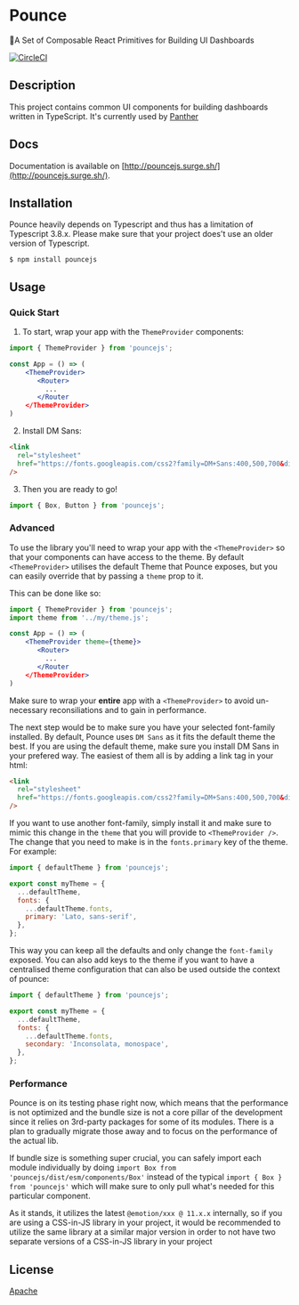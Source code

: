 # Pounce

🐯A Set of Composable React Primitives for Building UI Dashboards

[![CircleCI](https://circleci.com/gh/panther-labs/pounce/tree/master.svg?style=svg)](https://circleci.com/gh/panther-labs/pounce/tree/master)

## Description

This project contains common UI components for building dashboards written in TypeScript. It's currently used by [Panther](https://github.com/panther-labs/panther)

## Docs

Documentation is available on [http://pouncejs.surge.sh/](http://pouncejs.surge.sh/).

## Installation

Pounce heavily depends on Typescript and thus has a limitation of Typescript 3.8.x. Please make
sure that your project does't use an older version of Typescript.

```text
$ npm install pouncejs
```

## Usage

### Quick Start

1. To start, wrap your app with the `ThemeProvider` components:

```jsx
import { ThemeProvider } from 'pouncejs';

const App = () => (
    <ThemeProvider>
       <Router>
         ...
       </Router
    </ThemeProvider>
)
```

2. Install DM Sans:

```html
<link
  rel="stylesheet"
  href="https://fonts.googleapis.com/css2?family=DM+Sans:400,500,700&display=swap"
/>
```

3.  Then you are ready to go!

```js
import { Box, Button } from 'pouncejs';
```

### Advanced

To use the library you'll need to wrap your app with the `<ThemeProvider>` so that your
components can have access to the theme. By default `<ThemeProvider>` utilises the default Theme
that Pounce exposes, but you can easily override that by passing a `theme` prop to it.

This can be done like so:

```jsx
import { ThemeProvider } from 'pouncejs';
import theme from '../my/theme.js';

const App = () => (
    <ThemeProvider theme={theme}>
       <Router>
         ...
       </Router
    </ThemeProvider>
)
```

Make sure to wrap your **entire** app with a `<ThemeProvider>` to avoid un-necessary reconsiliations
and to gain in performance.

The next step would be to make sure you have your selected font-family installed. By default,
Pounce uses `DM Sans` as it fits the default theme the best. If you are using the default theme,
make sure you install DM Sans in your prefered way. The easiest of them all is by adding
a link tag in your html:

```html
<link
  rel="stylesheet"
  href="https://fonts.googleapis.com/css2?family=DM+Sans:400,500,700&display=swap"
/>
```

If you want to use another font-family, simply install it and make sure to mimic this
change in the `theme` that you will provide to `<ThemeProvider />`. The change that
you need to make is in the `fonts.primary` key of the theme. For example:

```js
import { defaultTheme } from 'pouncejs';

export const myTheme = {
  ...defaultTheme,
  fonts: {
    ...defaultTheme.fonts,
    primary: 'Lato, sans-serif',
  },
};
```

This way you can keep all the defaults and only change the `font-family` exposed. You can also
add keys to the theme if you want to have a centralised theme configuration that can also be used
outside the context of pounce:

```js
import { defaultTheme } from 'pouncejs';

export const myTheme = {
  ...defaultTheme,
  fonts: {
    ...defaultTheme.fonts,
    secondary: 'Inconsolata, monospace',
  },
};
```

### Performance

Pounce is on its testing phase right now, which means that the performance is not optimized and the
bundle size is not a core pillar of the development since it relies on 3rd-party packages for some
of its modules. There is a plan to gradually migrate those away and to focus on the performance of the actual lib.

If bundle size is something super crucial, you can safely import each module individually by doing `import Box from 'pouncejs/dist/esm/components/Box'` instead of the typical `import { Box } from 'pouncejs'` which will make sure to only pull what's needed for this particular component.

As it stands, it utilizes the latest `@emotion/xxx @ 11.x.x` internally, so if you are using a CSS-in-JS
library in your project, it would be recommended to utilize the same library at a similar major
version in order to not have two separate versions of a CSS-in-JS library in your project

## License

[Apache](https://choosealicense.com/licenses/apache-2.0/)
